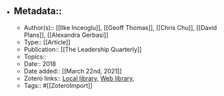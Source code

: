 - ## Metadata::
    - Author(s):: [[Ilke Inceoglu]], [[Geoff Thomas]], [[Chris Chu]], [[David Plans]], [[Alexandra Gerbasi]]
    - Type:: [[Article]]
    - Publication:: [[The Leadership Quarterly]]
    - Topics:: 
    - Date:: 2018
    - Date added:: [[March 22nd, 2021]]
    - Zotero links:: [Local library](zotero://select/library/items/77CANCPT), [Web library](https://www.zotero.org/users/7147715/items/77CANCPT), 
    - Tags:: #[[ZoteroImport]]
